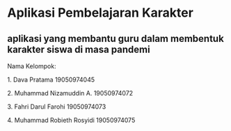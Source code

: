 <h1>Aplikasi Pembelajaran Karakter </h1>
<h2> aplikasi yang membantu guru dalam membentuk karakter siswa di masa pandemi </h2>

Nama Kelompok:
<p>1. Dava Pratama		            19050974045</p>
<p>2. Muhammad Nizamuddin A. 	    19050974072</p>
<p>3. Fahri Darul Farohi		      19050974073</p>
<p>4. Muhammad Robieth Rosyidi	  19050974075</p>

